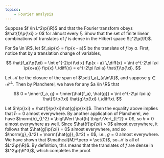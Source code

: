 ```yaml
---
topics:
    - Fourier analysis
---
```


<problem>

Suppose $f \in L^2\p{\R}$ and that the Fourier transform obeys $\hat{f}\p{\xi} > 0$ for almost every $\xi$. Show that the set of finite linear combinations of translates of $f$ is dense in the Hilbert space $L^2\p{\R}$.

</problem>

<solution>

For $a \in \R$, let $f_a\p{x} = f\p{x - a}$ be the translate of $f$ by $a$. First, notice that by a translation change of variables,

$$
\hat{f_a}\p{\xi}
    = \int e^{-2\pi i\xi x} f\p{x - a} \,\diff{x}
    = \int e^{-2\pi i\xi \p{x+a}} f\p{x} \,\diff{x}
    = e^{-2\pi i\xi a} \hat{f}\p{\xi}.
$$

Let $\mathcal{M}$ be the closure of the span of $\set{f_a}_{a\in\R}$, and suppose $g \in \mathcal{M}^\perp$. Then by Plancherel, we have for any $a \in \R$ that

$$
0
    = \inner{f_a, g}
    = \inner{\hat{f_a}, \hat{g}}
    = \int e^{-2\pi i\xi a} \hat{f}\p{\xi} \hat{g}\p{\xi} \,\diff\xi.
$$

Let $h\p{\xi} = \hat{f}\p{\xi}\hat{g}\p{\xi}$. Then the equality above implies that $\hat{h} = 0$ almost everywhere. By another application of Plancherel, we have $\norm{h}_{L^2} = \bigl\lVert \hat{h} \bigr\rVert_{L^2} = 0$, so $h = 0$ almost everywhere as well. Since $\hat{f}\p{\xi} > 0$ almost everywhere, it follows that $\hat{g}\p{\xi} = 0$ almost everywhere, and so $\norm{g}_{L^2} = \norm{\hat{g}}_{L^2} = 0$, i.e., $g = 0$ almost everywhere. We have shown that $\mathcal{M}^\perp = \set{0}$, so $\mathcal{M}$ is all of $L^2\p{\R}$. By definition, this means that the translates of $f$ are dense in $L^2\p{\R^3}$, which completes the proof.

</solution>
